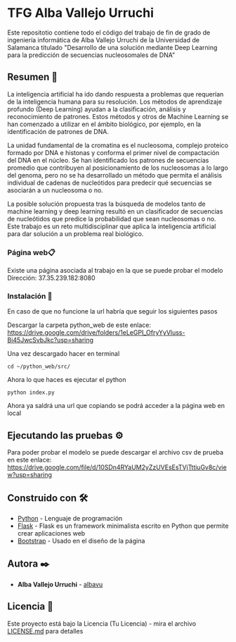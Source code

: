 # TFG Alba Vallejo Urruchi

Este repositotio contiene todo el código del trabajo de fin de grado de ingeniería informática de Alba Vallejo Urruchi de la Universidad de Salamanca titulado "Desarrollo de una solución mediante Deep Learning para la predicción de secuencias nucleosomales de DNA"
## Resumen 🚀

La inteligencia artificial ha ido dando respuesta a problemas que requerían de la inteligencia humana para su resolución. Los métodos de aprendizaje profundo (Deep Learning) ayudan a la clasificación, análisis y reconocimiento de patrones. Estos métodos y otros de Machine Learning se han comenzado a utilizar en el ámbito biológico, por ejemplo, en la identificación de patrones de DNA. 
 
La unidad fundamental de la cromatina es el nucleosoma, complejo proteico formado por DNA e histonas y conforma el primer nivel de compactación del DNA en el núcleo. Se han identificado los patrones de secuencias promedio que contribuyen al posicionamiento de los nucleosomas a lo largo del genoma, pero no se ha desarrollado un método que permita el análisis individual de cadenas de nucleótidos para predecir qué secuencias se asociarán a un nucleosoma o no. 
 
La posible solución propuesta tras la búsqueda de modelos tanto de machine learning y deep learning resultó en un clasificador de secuencias de nucleótidos que predice la probabilidad que sean nucleosomas o no. Este trabajo es un reto multidisciplinar que aplica la inteligencia artificial para dar solución a un problema real biológico.


### Página web📋

Existe una página asociada al trabajo en la que se puede probar el modelo
Dirección: 37.35.239.182:8080

### Instalación 🔧

En caso de que no funcione la url habría que seguir los siguientes pasos

Descargar la carpeta python_web de este enlace: https://drive.google.com/drive/folders/1eLeGPI_OfryYyVluss-Bi45JwcSvbJkc?usp=sharing

Una vez descargado hacer en terminal


```
cd ~/python_web/src/

```

Ahora lo que haces es ejecutar el python

```
python index.py
```

Ahora ya saldrá una url que copiando se podrá acceder a la página web en local

## Ejecutando las pruebas ⚙️

Para poder probar el modelo se puede descargar el archivo csv de prueba en este enlace:
https://drive.google.com/file/d/10SDn4RYaUM2yZzUVEsEsTVjTttiuGv8c/view?usp=sharing

## Construido con 🛠️

* [Python](https://www.python.org) - Lenguaje de programación
* [Flask](https://flask.palletsprojects.com/en/2.0.x/) - Flask es un framework minimalista escrito en Python que permite crear aplicaciones web 
* [Bootstrap](https://getbootstrap.com) - Usado en el diseño de la página

## Autora ✒️

* **Alba Vallejo Urruchi**  - [albavu](https://github.com/albavu)

## Licencia 📄

Este proyecto está bajo la Licencia (Tu Licencia) - mira el archivo [LICENSE.md](LICENSE.md) para detalles

